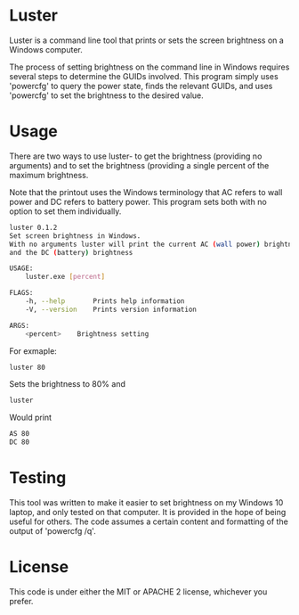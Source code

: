# Luster
Luster is a command line tool that prints or sets the screen brightness on a Windows computer.


The process of setting brightness on the command line in Windows requires several steps to determine the GUIDs
involved. This program simply uses 'powercfg' to query the power state, finds the relevant GUIDs, and uses
'powercfg' to set the brightness to the desired value.


# Usage
There are two ways to use luster- to get the brightness (providing no arguments) and to set the brightness (providing 
a single percent of the maximum brightness.

Note that the printout uses the Windows terminology that AC refers to wall power and DC refers to battery power. This
program sets both with no option to set them individually.

```bash
luster 0.1.2
Set screen brightness in Windows.
With no arguments luster will print the current AC (wall power) brightness
and the DC (battery) brightness

USAGE:
    luster.exe [percent]

FLAGS:
    -h, --help       Prints help information
    -V, --version    Prints version information

ARGS:
    <percent>    Brightness setting
```


For exmaple:
```bash
luster 80
```
Sets the brightness to 80% and
```bash
luster
```
Would print
```bash
AS 80
DC 80
```


# Testing
This tool was written to make it easier to set brightness on my Windows 10 laptop, and only tested on that computer.
It is provided in the hope of being useful for others. The code assumes a certain content and formatting of the 
output of 'powercfg /q'.


# License
This code is under either the MIT or APACHE 2 license, whichever you prefer.

